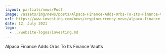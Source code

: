 ```yaml
---
layout: partials/news/Post
image: /assets/img/news/posts/Alpaca-Finance-Adds-Orbs-To-Its-Finance-Vaults-investing.jpeg
url: https://www.investing.com/news/cryptocurrency-news/alpaca-finance-adds-orbs-token-to-its-alpaca-vault-2555454
date: 12, July 2021
logo: 
  - ../website-logos/investing.md
---
```


Alpaca Finance Adds Orbs To Its Finance Vaults